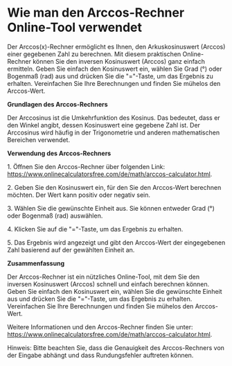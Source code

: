 Wie man den Arccos-Rechner Online-Tool verwendet
================================================

Der Arccos(x)-Rechner ermöglicht es Ihnen, den Arkuskosinuswert (Arccos) einer gegebenen Zahl zu berechnen. Mit diesem praktischen Online-Rechner können Sie den inversen Kosinuswert (Arccos) ganz einfach ermitteln. Geben Sie einfach den Kosinuswert ein, wählen Sie Grad (°) oder Bogenmaß (rad) aus und drücken Sie die "="-Taste, um das Ergebnis zu erhalten. Vereinfachen Sie Ihre Berechnungen und finden Sie mühelos den Arccos-Wert.

**Grundlagen des Arccos-Rechners**

Der Arccosinus ist die Umkehrfunktion des Kosinus. Das bedeutet, dass er den Winkel angibt, dessen Kosinuswert eine gegebene Zahl ist. Der Arccosinus wird häufig in der Trigonometrie und anderen mathematischen Bereichen verwendet.

**Verwendung des Arccos-Rechners**

1\. Öffnen Sie den Arccos-Rechner über folgenden Link: <https://www.onlinecalculatorsfree.com/de/math/arccos-calculator.html>.

2\. Geben Sie den Kosinuswert ein, für den Sie den Arccos-Wert berechnen möchten. Der Wert kann positiv oder negativ sein.

3\. Wählen Sie die gewünschte Einheit aus. Sie können entweder Grad (°) oder Bogenmaß (rad) auswählen.

4\. Klicken Sie auf die "="-Taste, um das Ergebnis zu erhalten.

5\. Das Ergebnis wird angezeigt und gibt den Arccos-Wert der eingegebenen Zahl basierend auf der gewählten Einheit an.

**Zusammenfassung**

Der Arccos-Rechner ist ein nützliches Online-Tool, mit dem Sie den inversen Kosinuswert (Arccos) schnell und einfach berechnen können. Geben Sie einfach den Kosinuswert ein, wählen Sie die gewünschte Einheit aus und drücken Sie die "="-Taste, um das Ergebnis zu erhalten. Vereinfachen Sie Ihre Berechnungen und finden Sie mühelos den Arccos-Wert.

Weitere Informationen und den Arccos-Rechner finden Sie unter: <https://www.onlinecalculatorsfree.com/de/math/arccos-calculator.html>.

Hinweis: Bitte beachten Sie, dass die Genauigkeit des Arccos-Rechners von der Eingabe abhängt und dass Rundungsfehler auftreten können.